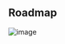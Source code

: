 ## Roadmap


![image](https://user-images.githubusercontent.com/46979228/182032619-ec42253e-f3eb-4192-bbd7-e2bc0e950862.png)

